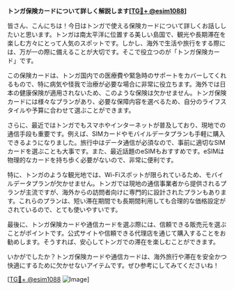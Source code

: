 **トンガ保険カードについて詳しく解説します[[TG💪+ @esim1088](https://t.me/s/esim1088)]**

皆さん、こんにちは！今日はトンガで使える保険カードについて詳しくお話ししたいと思います。トンガは南太平洋に位置する美しい島国で、観光や長期滞在を楽しむ方々にとって人気のスポットです。しかし、海外で生活や旅行をする際には、万が一の際に備えることが大切です。そこで役立つのが「トンガ保険カード」です。

この保険カードは、トンガ国内での医療費や緊急時のサポートをカバーしてくれるもので、特に病気や怪我で治療が必要な場合に非常に役立ちます。海外では日本の健康保険が適用されないため、このような保険は欠かせません。トンガ保険カードには様々なプランがあり、必要な保障内容を選べるため、自分のライフスタイルや予算に合わせて選ぶことができます。

さらに、最近ではトンガでもスマホやインターネットが普及しており、現地での通信手段も重要です。例えば、SIMカードやモバイルデータプランも手軽に購入できるようになりました。旅行中はデータ通信が必須なので、事前に適切なSIMカードを選ぶことも大事です。また、最近話題のeSIMもおすすめです。eSIMは物理的なカードを持ち歩く必要がないので、非常に便利です。

特に、トンガのような観光地では、Wi-Fiスポットが限られているため、モバイルデータプランが欠かせません。トンガでは現地の通信事業者から提供されるプランが主流ですが、海外からの訪問者向けに専門的に設計されたプランもあります。これらのプランは、短い滞在期間でも長期間利用しても合理的な価格設定がされているので、とても使いやすいです。

最後に、トンガ保険カードや通信カードを選ぶ際には、信頼できる販売元を選ぶことがポイントです。公式サイトや信頼できる代理店を通じて購入することをお勧めします。そうすれば、安心してトンガでの滞在を楽しむことができます。

いかがでしたか？トンガ保険カードや通信カードは、海外旅行や滞在を安全かつ快適にするために欠かせないアイテムです。ぜひ参考にしてみてくださいね！

[[TG💪+ @esim1088](https://t.me/s/esim1088) ![Image](https://i.postimg.cc/Y0z9fWf4/image.png)]
